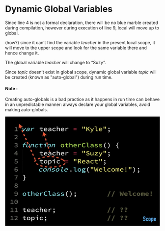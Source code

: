 # Dynamic Global Variables


Since line 4 is not a formal declaration, there will be no blue marble created during compilation,
however during execution of line 9, local will move up to global.

(how?) since it can’t find the variable _teacher_ in the present local scope, it will move to the upper scope and look for the same variable there and hence change it.

The global variable _teacher_ will change to “Suzy”.

Since _topic_ doesn’t exist in global scope, dynamic global variable _topic_ will be created (known as "auto-global") during run time.

#### Note :
Creating auto-globals is a bad practice as it happens in run time can behave in an unpredictable manner: always declare your global variables, avoid making auto-globals.

![](deepimages/2.jpeg)
